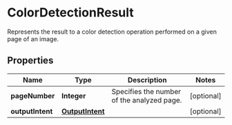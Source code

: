

# ColorDetectionResult

Represents the result to a color detection operation performed on a given page of an image.
## Properties

Name | Type | Description | Notes
------------ | ------------- | ------------- | -------------
**pageNumber** | **Integer** | Specifies the number of the analyzed page. |  [optional]
**outputIntent** | [**OutputIntent**](OutputIntent.md) |  |  [optional]



